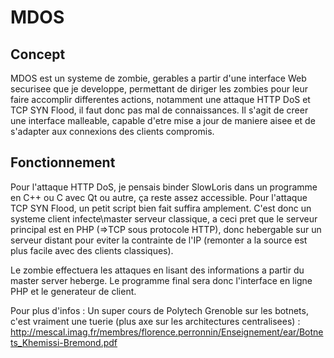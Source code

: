 MDOS
====

Concept
-------

MDOS est un systeme de zombie, gerables a partir d'une interface Web securisee que je developpe, permettant de diriger les zombies pour leur faire accomplir differentes actions, notamment une attaque HTTP DoS et TCP SYN Flood, il faut donc pas mal de connaissances.
Il s'agit de creer une interface malleable, capable d'etre mise a jour de maniere aisee et de s'adapter aux connexions des clients compromis.

Fonctionnement
--------------

Pour l'attaque HTTP DoS, je pensais binder SlowLoris dans un programme en C++ ou C avec Qt ou autre, ça reste assez accessible.
Pour l'attaque TCP SYN Flood, un petit script bien fait suffira amplement.
C'est donc un systeme client infecte\master serveur classique, a ceci pret que le serveur principal est en PHP (=>TCP sous protocole HTTP), donc hebergable sur un serveur distant pour eviter la contrainte de l'IP (remonter a la source est plus facile avec des clients classiques).

Le zombie effectuera les attaques en lisant des informations a partir du master server heberge.
Le programme final sera donc l'interface en ligne PHP et le generateur de client.

Pour plus d'infos :
Un super cours de Polytech Grenoble sur les botnets, c'est vraiment une tuerie (plus axe sur les architectures centralisees) :
http://mescal.imag.fr/membres/florence.perronnin/Enseignement/ear/Botnets_Khemissi-Bremond.pdf
